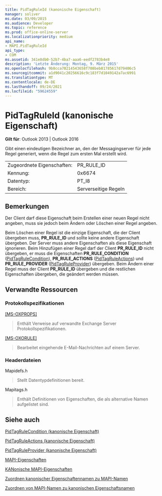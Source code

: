 ```yaml
---
title: PidTagRuleId (kanonische Eigenschaft)
manager: soliver
ms.date: 03/09/2015
ms.audience: Developer
ms.topic: reference
ms.prod: office-online-server
ms.localizationpriority: medium
api_name:
- MAPI.PidTagRuleId
api_type:
- COM
ms.assetid: 341e8db0-52b7-4ba7-aaa6-eedf2783b4e8
description: 'Letzte Änderung: Montag, 9. März 2015'
ms.openlocfilehash: 9b8cca70214543658f708beb81785617d79406c5
ms.sourcegitcommit: a1d9041c20256616c9c183f7d1049142a7ac6991
ms.translationtype: MT
ms.contentlocale: de-DE
ms.lasthandoff: 09/24/2021
ms.locfileid: "59624559"
---
```

# <a name="pidtagruleid-canonical-property"></a>PidTagRuleId (kanonische Eigenschaft)

  
  
**Gilt für**: Outlook 2013 | Outlook 2016 
  
Gibt einen eindeutigen Bezeichner an, den der Messagingserver für jede Regel generiert, wenn die Regel zum ersten Mal erstellt wird. 
  
|||
|:-----|:-----|
|Zugeordnete Eigenschaften:  <br/> |PR_RULE_ID  <br/> |
|Kennung:  <br/> |0x6674  <br/> |
|Datentyp:  <br/> |PT_I8  <br/> |
|Bereich:  <br/> |Serverseitige Regeln  <br/> |
   
## <a name="remarks"></a>Bemerkungen

Der Client darf diese Eigenschaft beim Erstellen einer neuen Regel nicht angeben, muss sie jedoch beim Ändern oder Löschen einer Regel angeben.
  
Beim Löschen einer Regel ist die einzige Eigenschaft, die der Client übergeben muss, **PR_RULE_ID** und sollte keine andere Eigenschaft übergeben. Der Server muss andere Eigenschaften als diese Eigenschaft ignorieren. Beim Hinzufügen einer Regel darf der Client **PR_RULE_ID** nicht übergeben, er muss die Eigenschaften **PR_RULE_CONDITION** ([PidTagRuleCondition](pidtagrulecondition-canonical-property.md)), **PR_RULE_ACTIONS** ([PidTagRuleActions](pidtagruleactions-canonical-property.md)) und **PR_RULE_PROVIDER** ([PidTagRuleProvider](pidtagruleprovider-canonical-property.md)) übergeben. Beim Ändern einer Regel muss der Client **PR_RULE_ID** übergeben und die restlichen Eigenschaften übergeben, die geändert werden müssen. 
  
## <a name="related-resources"></a>Verwandte Ressourcen

### <a name="protocol-specifications"></a>Protokollspezifikationen

[[MS-OXPROPS]](https://msdn.microsoft.com/library/f6ab1613-aefe-447d-a49c-18217230b148%28Office.15%29.aspx)
  
> Enthält Verweise auf verwandte Exchange Server Protokollspezifikationen.
    
[[MS-OXORULE]](https://msdn.microsoft.com/library/70ac9436-501e-43e2-9163-20d2b546b886%28Office.15%29.aspx)
  
> Bearbeitet eingehende E-Mail-Nachrichten auf einem Server.
    
### <a name="header-files"></a>Headerdateien

Mapidefs.h
  
> Stellt Datentypdefinitionen bereit.
    
Mapitags.h
  
> Enthält Definitionen von Eigenschaften, die als alternative Namen aufgelistet sind.
    
## <a name="see-also"></a>Siehe auch



[PidTagRuleCondition (kanonische Eigenschaft)](pidtagrulecondition-canonical-property.md)
  
[PidTagRuleActions (kanonische Eigenschaft)](pidtagruleactions-canonical-property.md)
  
[PidTagRuleProvider (kanonische Eigenschaft)](pidtagruleprovider-canonical-property.md)


[MAPI-Eigenschaften](mapi-properties.md)
  
[KANonische MAPI-Eigenschaften](mapi-canonical-properties.md)
  
[Zuordnen kanonischer Eigenschaftennamen zu MAPI-Namen](mapping-canonical-property-names-to-mapi-names.md)
  
[Zuordnen von MAPI-Namen zu kanonischen Eigenschaftsnamen](mapping-mapi-names-to-canonical-property-names.md)

